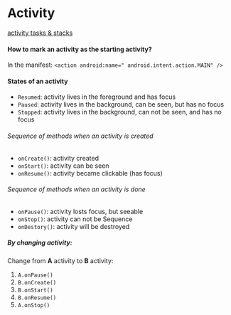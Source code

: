 # Activity
[activity tasks & stacks](https://www.youtube.com/watch?v=m8sf0UkJkxo)
#### How to mark an activity as the starting activity?
In the manifest: `<action android:name=" android.intent.action.MAIN" />`

#### States of an activity
- `Resumed`: activity lives in the foreground and has focus
- `Paused`: activity lives in the background, can be seen, but has no focus
- `Stopped`: activity lives in the background, can not be seen, and has no focus

###### Sequence of methods when an activity is created
- `onCreate()`: activity created
- `onStart()`: activity can be seen
- `onResume()`: activity became clickable (has focus)

###### Sequence of methods when an activity is done
- `onPause()`: activity losts focus, but seeable
- `onStop()`: activity can not be Sequence
- `onDestory()`: activity will be destroyed

##### By changing activity:
Change from **A** activity to **B** activity:
1. `A.onPause()`
2. `B.onCreate()`
3. `B.onStart()`
4. `B.onResume()`
5. `A.onStop()`
